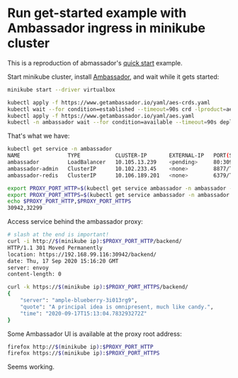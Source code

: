 # Run get-started example with Ambassador ingress in minikube cluster

This is a reproduction of abmassador's [quick start](https://www.getambassador.io/docs/latest/tutorials/quickstart-demo/) example.

Start minikube cluster, install [Ambassador](https://www.getambassador.io/docs/latest/tutorials/getting-started/), and wait while it gets started:

```bash
minikube start --driver virtualbox

kubectl apply -f https://www.getambassador.io/yaml/aes-crds.yaml
kubectl wait --for condition=established --timeout=90s crd -lproduct=aes
kubectl apply -f https://www.getambassador.io/yaml/aes.yaml
kubectl -n ambassador wait --for condition=available --timeout=90s deploy -lproduct=aes
```

That's what we have:

```bash
kubectl get service -n ambassador
NAME               TYPE           CLUSTER-IP       EXTERNAL-IP   PORT(S)                      AGE
ambassador         LoadBalancer   10.105.13.239    <pending>     80:30942/TCP,443:32299/TCP   5m6s
ambassador-admin   ClusterIP      10.102.233.45    <none>        8877/TCP                     5m6s
ambassador-redis   ClusterIP      10.106.189.201   <none>        6379/TCP                     5m6s
```

```bash
export PROXY_PORT_HTTP=$(kubectl get service ambassador -n ambassador --output jsonpath="{.spec.ports[0].nodePort}")
export PROXY_PORT_HTTPS=$(kubectl get service ambassador -n ambassador --output jsonpath="{.spec.ports[1].nodePort}")
echo $PROXY_PORT_HTTP,$PROXY_PORT_HTTPS
30942,32299
```

Access service behind the ambassador proxy:

```bash
# slash at the end is important!
curl -i http://$(minikube ip):$PROXY_PORT_HTTP/backend/
HTTP/1.1 301 Moved Permanently
location: https://192.168.99.116:30942/backend/
date: Thu, 17 Sep 2020 15:16:20 GMT
server: envoy
content-length: 0

curl -k https://$(minikube ip):$PROXY_PORT_HTTPS/backend/
{
    "server": "ample-blueberry-3i013rg9",
    "quote": "A principal idea is omnipresent, much like candy.",
    "time": "2020-09-17T15:13:04.783293272Z"
}
```

Some Ambassador UI is available at the proxy root address:

```bash
firefox http://$(minikube ip):$PROXY_PORT_HTTP
firefox https://$(minikube ip):$PROXY_PORT_HTTPS
```

Seems working.

